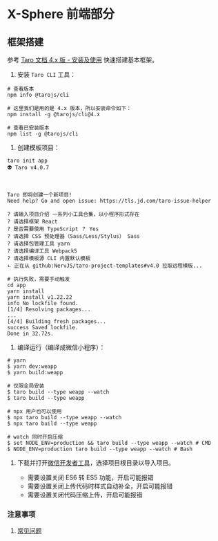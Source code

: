 # X-Sphere 前端部分

## 框架搭建

参考 [Taro 文档 4.x 版 - 安装及使用](https://taro-docs.jd.com/docs/next/GETTING-STARTED "https://taro-docs.jd.com/docs/4.x/GETTING-STARTED") 快速搭建基本框架。

1. 安装 `Taro CLI` 工具：

```Shell
# 查看版本
npm info @tarojs/cli

# 这里我们是用的是 4.x 版本，所以安装命令如下：
npm install -g @tarojs/cli@4.x

# 查看已安装版本
npm list -g @tarojs/cli
```

1. 创建模板项目：

```Shell
taro init app
👽 Taro v4.0.7



Taro 即将创建一个新项目!
Need help? Go and open issue: https://tls.jd.com/taro-issue-helper

? 请输入项目介绍 一系列小工具合集，以小程序形式存在
? 请选择框架 React
? 是否需要使用 TypeScript ？ Yes
? 请选择 CSS 预处理器（Sass/Less/Stylus） Sass
? 请选择包管理工具 yarn
? 请选择编译工具 Webpack5
? 请选择模板源 CLI 内置默认模板
⠦ 正在从 github:NervJS/taro-project-templates#v4.0 拉取远程模板...

# 执行失败，需要手动触发
cd app
yarn install
yarn install v1.22.22
info No lockfile found.
[1/4] Resolving packages...
...
[4/4] Building fresh packages...
success Saved lockfile.
Done in 32.72s.
```

1. 编译运行（编译成微信小程序）：

```Shell
# yarn
$ yarn dev:weapp
$ yarn build:weapp

# 仅限全局安装
$ taro build --type weapp --watch
$ taro build --type weapp

# npx 用户也可以使用
$ npx taro build --type weapp --watch
$ npx taro build --type weapp

# watch 同时开启压缩
$ set NODE_ENV=production && taro build --type weapp --watch # CMD
$ NODE_ENV=production taro build --type weapp --watch # Bash
```

1. 下载并打开[微信开发者工具](https://developers.weixin.qq.com/miniprogram/dev/devtools/download.html)，选择项目根目录以导入项目。

   - 需要设置关闭 ES6 转 ES5 功能，开启可能报错
   - 需要设置关闭上传代码时样式自动补全，开启可能报错
   - 需要设置关闭代码压缩上传，开启可能报错

### 注意事项

1. [常见问题](https://taro-docs.jd.com/docs/next/GETTING-STARTED#%E5%B8%B8%E8%A7%81%E9%97%AE%E9%A2%98)
